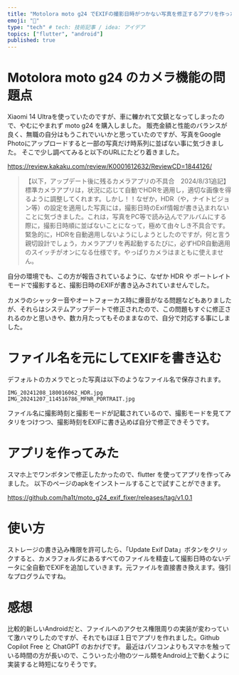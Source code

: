 ```yaml
---
title: "Motolora moto g24 でEXIFの撮影日時がつかない写真を修正するアプリを作った"
emoji: "👻"
type: "tech" # tech: 技術記事 / idea: アイデア
topics: ["flutter", "android"]
published: true
---
```


# Motolora moto g24 のカメラ機能の問題点

Xiaomi 14 Ultraを使っていたのですが、車に轢かれて文鎮となってしまったので、やむにやまれず moto g24 を購入しました。
販売金額と性能のバランスが良く、無職の自分はもうこれでいいかと思っていたのですが、写真をGoogle Photoにアップロードすると一部の写真だけ時系列に並ばない事に気づきました。
そこで少し調べてみると以下のURLにたどり着きました。

https://review.kakaku.com/review/K0001612632/ReviewCD=1844126/

> 【以下，アップデート後に残るカメラアプリの不具合　2024/8/31追記】
標準カメラアプリは，状況に応じて自動でHDRを適用し，適切な画像を得るように調整してくれます。しかし！！なぜか，HDR（や，ナイトビジョン等）の設定を適用した写真には，撮影日時のExif情報が書き込まれないことに気づきました。これは，写真をPC等で読み込んでアルバムにする際に，撮影日時順に並ばないことになって，極めて由々しき不具合です。
> 緊急的に，HDRを自動適用しないようにしようとしたのですが，何と言う親切設計でしょう，カメラアプリを再起動するたびに，必ずHDR自動適用のスイッチがオンになる仕様です。やっぱりカメラはまともに使えません。

自分の環境でも、この方が報告されているように、なぜか HDR や ポートレイトモードで撮影すると、撮影日時のEXIFが書き込みされていませんでした。

カメラのシャッター音やオートフォーカス時に爆音がなる問題などもありましたが、それらはシステムアップデートで修正されたので、この問題もすぐに修正されるのかと思いきや、数カ月たってもそのままなので、自分で対応する事にしました。

# ファイル名を元にしてEXIFを書き込む

デフォルトのカメラでとった写真は以下のようなファイル名で保存されます。

```
IMG_20241208_180016062_HDR.jpg
IMG_20241207_114516786_MFNR_PORTRAIT.jpg
```

ファイル名に撮影時刻と撮影モードが記載されているので、撮影モードを見てアタリをつけつつ、撮影時刻をEXIFに書き込めば自分で修正できそうです。

# アプリを作ってみた

スマホ上でワンボタンで修正したかったので、flutter を使ってアプリを作ってみました。
以下のページのapkをインストールすることで試すことができます。

https://github.com/ha1t/moto_g24_exif_fixer/releases/tag/v1.0.1

# 使い方

ストレージの書き込み権限を許可したら、「Update Exif Data」ボタンをクリックすると、カメラフォルダにあるすべてのファイルを精査して撮影日時のないデータに全自動でEXIFを追加していきます。元ファイルを直接書き換えます。強引なプログラムですね。

# 感想

比較的新しいAndroidだと、ファイルへのアクセス権限周りの実装が変わっていて激ハマりしたのですが、それでもほぼ１日でアプリを作れました。Github Copilot Free と ChatGPT のおかげです。
最近はパソコンよりもスマホを触っている時間の方が長いので、こういった小物のツール類をAndroid上で動くように実装すると時短になりそうです。
